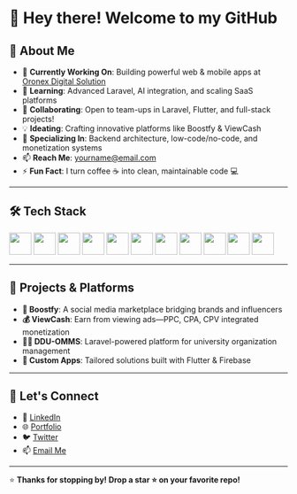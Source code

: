 # 👋 Hey there! Welcome to my GitHub

## 🚀 About Me

- 🔭 **Currently Working On**: Building powerful web & mobile apps at [Oronex Digital Solution](https://oronex.com)  
- 🌱 **Learning**: Advanced Laravel, AI integration, and scaling SaaS platforms  
- 🤝 **Collaborating**: Open to team-ups in Laravel, Flutter, and full-stack projects!  
- 💡 **Ideating**: Crafting innovative platforms like Boostfy & ViewCash  
- 🧰 **Specializing In**: Backend architecture, low-code/no-code, and monetization systems  
- 📫 **Reach Me**: [yourname@email.com](mailto:yourname@email.com)  
- ⚡ **Fun Fact**: I turn coffee ☕ into clean, maintainable code 💻

---

## 🛠 Tech Stack

<div align="left">
  <img src="https://cdn.jsdelivr.net/gh/devicons/devicon/icons/html5/html5-original.svg" width="40px"/>
  <img src="https://cdn.jsdelivr.net/gh/devicons/devicon/icons/css3/css3-original.svg" width="40px"/>
  <img src="https://cdn.jsdelivr.net/gh/devicons/devicon/icons/javascript/javascript-original.svg" width="40px"/>
  <img src="https://cdn.jsdelivr.net/gh/devicons/devicon/icons/php/php-original.svg" width="40px"/>
  <img src="https://cdn.jsdelivr.net/gh/devicons/devicon/icons/laravel/laravel-plain.svg" width="40px"/>
  <img src="https://cdn.jsdelivr.net/gh/devicons/devicon/icons/mysql/mysql-original.svg" width="40px"/>
  <img src="https://cdn.jsdelivr.net/gh/devicons/devicon/icons/flutter/flutter-original.svg" width="40px"/>
  <img src="https://cdn.jsdelivr.net/gh/devicons/devicon/icons/firebase/firebase-plain.svg" width="40px"/>
  <img src="https://cdn.jsdelivr.net/gh/devicons/devicon/icons/git/git-original.svg" width="40px"/>
  <img src="https://cdn.jsdelivr.net/gh/devicons/devicon/icons/github/github-original.svg" width="40px"/>
  <img src="https://cdn.jsdelivr.net/gh/devicons/devicon/icons/vscode/vscode-original.svg" width="40px"/>
</div>

---

## 🧠 Projects & Platforms

- **🎯 Boostfy**: A social media marketplace bridging brands and influencers  
- **💰 ViewCash**: Earn from viewing ads—PPC, CPA, CPV integrated monetization  
- **🧑‍💼 DDU-OMMS**: Laravel-powered platform for university organization management  
- **📲 Custom Apps**: Tailored solutions built with Flutter & Firebase  

---

## 🔗 Let's Connect

- 💼 [LinkedIn](https://linkedin.com/in/yourusername)
- 🌐 [Portfolio](https://yourwebsite.com)
- 🐦 [Twitter](https://twitter.com/yourhandle)
- 📫 [Email Me](mailto:yourname@email.com)

---

⭐ **Thanks for stopping by! Drop a star ⭐ on your favorite repo!**

